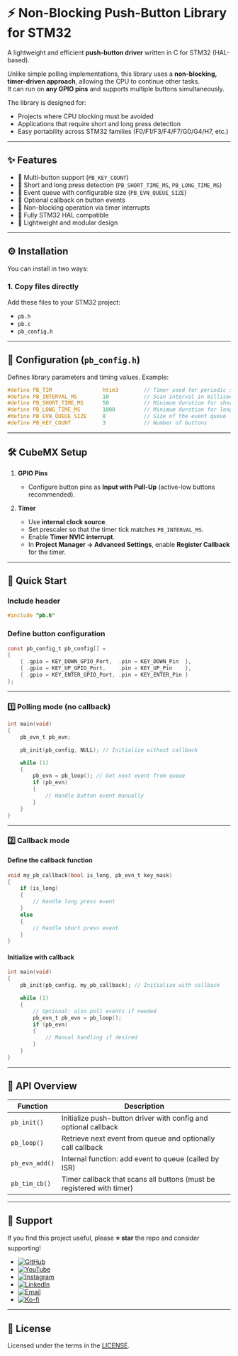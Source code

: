 # ⚡ Non-Blocking Push-Button Library for STM32  

A lightweight and efficient **push-button driver** written in C for STM32 (HAL-based).  

Unlike simple polling implementations, this library uses a **non-blocking, timer-driven approach**, allowing the CPU to continue other tasks.  
It can run on **any GPIO pins** and supports multiple buttons simultaneously.  

The library is designed for:  

- Projects where CPU blocking must be avoided  
- Applications that require short and long press detection  
- Easy portability across STM32 families (F0/F1/F3/F4/F7/G0/G4/H7, etc.)  

---

## ✨ Features  

- 🔹 Multi-button support (`PB_KEY_COUNT`)  
- 🔹 Short and long press detection (`PB_SHORT_TIME_MS`, `PB_LONG_TIME_MS`)  
- 🔹 Event queue with configurable size (`PB_EVN_QUEUE_SIZE`)  
- 🔹 Optional callback on button events  
- 🔹 Non-blocking operation via timer interrupts  
- 🔹 Fully STM32 HAL compatible  
- 🔹 Lightweight and modular design  

---

## ⚙️ Installation  

You can install in two ways:  

### 1. Copy files directly  
Add these files to your STM32 project:  
- `pb.h`  
- `pb.c`  
- `pb_config.h`  

---

## 🔧 Configuration (`pb_config.h`)  

Defines library parameters and timing values. Example:  

```c
#define PB_TIM                htim3        // Timer used for periodic scanning
#define PB_INTERVAL_MS        10           // Scan interval in milliseconds
#define PB_SHORT_TIME_MS      50           // Minimum duration for short press
#define PB_LONG_TIME_MS       1000         // Minimum duration for long press
#define PB_EVN_QUEUE_SIZE     8            // Size of the event queue
#define PB_KEY_COUNT          3            // Number of buttons
```  

---

## 🛠 CubeMX Setup  

1. **GPIO Pins**  
   - Configure button pins as **Input with Pull-Up** (active-low buttons recommended).  

2. **Timer**  
   - Use **internal clock source**.  
   - Set prescaler so that the timer tick matches `PB_INTERVAL_MS`.  
   - Enable **Timer NVIC interrupt**.  
   - In **Project Manager → Advanced Settings**, enable **Register Callback** for the timer.  

---

## 🚀 Quick Start  

### Include header  
```c
#include "pb.h"
```

### Define button configuration  
```c
const pb_config_t pb_config[] =
{
    { .gpio = KEY_DOWN_GPIO_Port,  .pin = KEY_DOWN_Pin  },
    { .gpio = KEY_UP_GPIO_Port,    .pin = KEY_UP_Pin    },
    { .gpio = KEY_ENTER_GPIO_Port, .pin = KEY_ENTER_Pin }
};
```

---

### 1️⃣ Polling mode (no callback)  
```c
int main(void)
{
    pb_evn_t pb_evn;

    pb_init(pb_config, NULL); // Initialize without callback

    while (1)
    {
        pb_evn = pb_loop(); // Get next event from queue
        if (pb_evn)
        {
            // Handle button event manually
        }
    }
}
```

---

### 2️⃣ Callback mode  

#### Define the callback function  
```c
void my_pb_callback(bool is_long, pb_evn_t key_mask)
{
    if (is_long)
    {
        // Handle long press event
    }
    else
    {
        // Handle short press event
    }
}
```

#### Initialize with callback  
```c
int main(void)
{
    pb_init(pb_config, my_pb_callback); // Initialize with callback

    while (1)
    {
        // Optional: also poll events if needed
        pb_evn_t pb_evn = pb_loop();
        if (pb_evn)
        {
            // Manual handling if desired
        }
    }
}
```

---

## 🧰 API Overview  

| Function | Description |
|----------|-------------|
| `pb_init()` | Initialize push-button driver with config and optional callback |
| `pb_loop()` | Retrieve next event from queue and optionally call callback |
| `pb_evn_add()` | Internal function: add event to queue (called by ISR) |
| `pb_tim_cb()` | Timer callback that scans all buttons (must be registered with timer) |

---

## 💖 Support  

If you find this project useful, please **⭐ star** the repo and consider supporting!  

- [![GitHub](https://img.shields.io/badge/GitHub-Follow-black?style=for-the-badge&logo=github)](https://github.com/NimaLTD)  
- [![YouTube](https://img.shields.io/badge/YouTube-Subscribe-red?style=for-the-badge&logo=youtube)](https://youtube.com/@nimaltd)  
- [![Instagram](https://img.shields.io/badge/Instagram-Follow-blue?style=for-the-badge&logo=instagram)](https://instagram.com/github.nimaltd)  
- [![LinkedIn](https://img.shields.io/badge/LinkedIn-Connect-blue?style=for-the-badge&logo=linkedin)](https://linkedin.com/in/nimaltd)  
- [![Email](https://img.shields.io/badge/Email-Contact-red?style=for-the-badge&logo=gmail)](mailto:nima.askari@gmail.com)  
- [![Ko-fi](https://img.shields.io/badge/Ko--fi-Support-orange?style=for-the-badge&logo=ko-fi)](https://ko-fi.com/nimaltd)  

---

## 📜 License  

Licensed under the terms in the [LICENSE](./LICENSE.TXT).  
